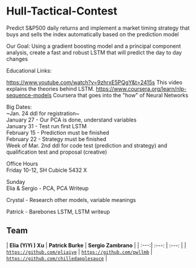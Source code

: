 # Hull-Tactical-Contest

Predict S&P500 daily returns and implement a market timing strategy that buys and sells the index automatically based on the prediction model

Our Goal: Using a gradient boosting model and a principal component analysis, create a fast and robust LSTM that will predict the day to day changes

Educational Links: 

https://www.youtube.com/watch?v=9zhrxE5PQgY&t=2415s This video explains the theories behind LSTM.
https://www.coursera.org/learn/nlp-sequence-models Coursera that goes into the "how" of Neural Networks

Big Dates:      
~Jan. 24 ddl for registration~     
January 27 - Our PCA is done, understand variables    
January 31 - Test run first LSTM   
February 15 - Prediction must be finished   
February 22 - Strategy must be finished    
Week of Mar. 2nd ddl for code test (prediction and strategy) and qualification test and proposal (creative)   

Office Hours  
Friday 10-12, SH Cubicle 5432 X  

Sunday      
Elia & Sergio - PCA, PCA Writeup   

Crystal - Research other models, variable meanings    

Patrick - Barebones LSTM, LSTM writeup    

## Team

| **Elia (YiYi ) Xu** 
|
**Patrick Burke**
|
**Sergio Zambrano**
| 
| :---:| :---: | :---: |
|
<a href="https://github.com/eliaiye" target="_blank">`https://github.com/eliaiye`</a> 
|
<a href="https://github.com/pwllmb" target="_blank">`https://github.com/pwllmb`</a>
|
<a href="https://github.com/chilledapplesauce" target="_blank">`https://github.com/chilledapplesauce`</a> 
|
